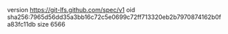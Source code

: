 version https://git-lfs.github.com/spec/v1
oid sha256:7965d56dd35a3bb16c72c5e0699c72ff713320eb2b7970874162b0fa83fc11db
size 6566
